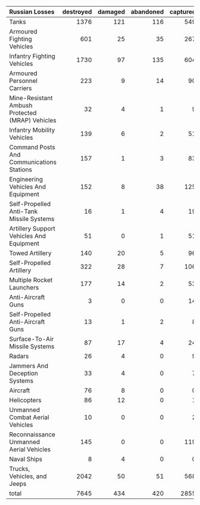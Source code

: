 | Russian Losses                                   |   destroyed |   damaged |   abandoned |   captured |   total |
|:-------------------------------------------------|------------:|----------:|------------:|-----------:|--------:|
| Tanks                                            |        1376 |       121 |         116 |        549 |    2162 |
| Armoured Fighting Vehicles                       |         601 |        25 |          35 |        267 |     928 |
| Infantry Fighting Vehicles                       |        1730 |        97 |         135 |        604 |    2566 |
| Armoured Personnel Carriers                      |         223 |         9 |          14 |         90 |     336 |
| Mine-Resistant Ambush Protected  (MRAP) Vehicles |          32 |         4 |           1 |          9 |      46 |
| Infantry Mobility Vehicles                       |         139 |         6 |           2 |         51 |     198 |
| Command Posts And Communications Stations        |         157 |         1 |           3 |         83 |     244 |
| Engineering Vehicles And Equipment               |         152 |         8 |          38 |        125 |     323 |
| Self-Propelled Anti-Tank Missile Systems         |          16 |         1 |           4 |         19 |      40 |
| Artillery Support Vehicles And Equipment         |          51 |         0 |           1 |         51 |     103 |
| Towed Artillery                                  |         140 |        20 |           5 |         96 |     261 |
| Self-Propelled Artillery                         |         322 |        28 |           7 |        106 |     463 |
| Multiple Rocket Launchers                        |         177 |        14 |           2 |         53 |     246 |
| Anti-Aircraft Guns                               |           3 |         0 |           0 |         14 |      17 |
| Self-Propelled Anti-Aircraft Guns                |          13 |         1 |           2 |          8 |      24 |
| Surface-To-Air Missile Systems                   |          87 |        17 |           4 |         24 |     132 |
| Radars                                           |          26 |         4 |           0 |          9 |      39 |
| Jammers And Deception Systems                    |          33 |         4 |           0 |          7 |      44 |
| Aircraft                                         |          76 |         8 |           0 |          0 |      84 |
| Helicopters                                      |          86 |        12 |           0 |          1 |      99 |
| Unmanned Combat Aerial Vehicles                  |          10 |         0 |           0 |          2 |      12 |
| Reconnaissance Unmanned Aerial Vehicles          |         145 |         0 |           0 |        119 |     264 |
| Naval Ships                                      |           8 |         4 |           0 |          0 |      12 |
| Trucks, Vehicles, and Jeeps                      |        2042 |        50 |          51 |        568 |    2711 |
| total                                            |        7645 |       434 |         420 |       2855 |   11354 |